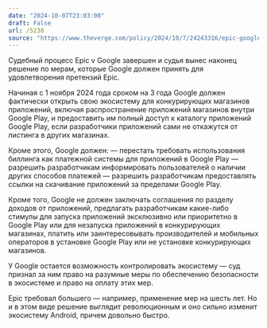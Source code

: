 ```yaml
---
date: "2024-10-07T23:03:00"
draft: False
url: /5238
source: "https://www.theverge.com/policy/2024/10/7/24243316/epic-google-permanent-injunction-ruling-third-party-stores"
---
```


Судебный процесс Epic v Google завершен и судья вынес наконец решение по мерам, которые Google должен принять для удовлетворения претензий Epic. 

Начиная с 1 ноября 2024 года сроком на 3 года Google должен фактически открыть свою экосистему для конкурирующих магазинов приложений, включая распространение приложений магазинов внутри Google Play, и предоставить им полный доступ к каталогу приложений Google Play, если разработчики приложений сами не откажутся от листинга в других магазинах.

Кроме этого, Google должен:
— перестать требовать использования биллинга как платежной системы для приложений в Google Play
— разрешить разработчикам информировать пользователей о наличии других способов платежей
— разрешить разработчикам предоставлять ссылки на скачивание приложений за пределами Google Play. 

Кроме того, Google не должен заключать соглашения по разделу доходов от приложений, предлагать разработчикам какие-либо стимулы для запуска приложений эксклюзивно или приоритетно в Google Play или для незапуска приложений в конкурирующих магазинах, платить или заинтересовывать производителей и мобильных операторов в установке Google Play или не установке конкурирующих магазинов.

У Google остается возможность контролировать экосистему — суд признал за ним право на разумные меры по обеспечению безопасности в экосистеме и право на оплату этих мер.

Epic требовал большего — например, применение мер на шесть лет. Но и в этом виде решение выглядит революционным и оно сильно изменит экосистему Android, причем довольно быстро.
